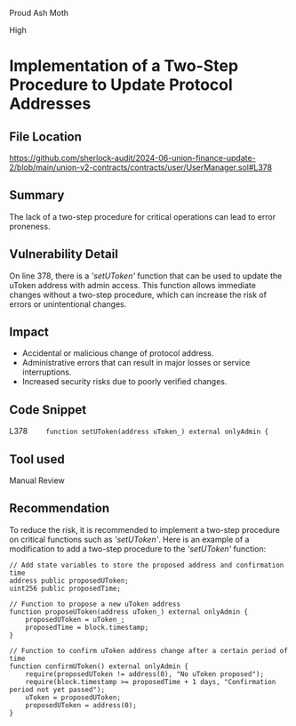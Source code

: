 Proud Ash Moth

High

# Implementation of a Two-Step Procedure to Update Protocol Addresses

## File Location
https://github.com/sherlock-audit/2024-06-union-finance-update-2/blob/main/union-v2-contracts/contracts/user/UserManager.sol#L378

## Summary
The lack of a two-step procedure for critical operations can lead to error proneness.

## Vulnerability Detail
On line 378, there is a _'setUToken'_ function that can be used to update the uToken address with admin access. This function allows immediate changes without a two-step procedure, which can increase the risk of errors or unintentional changes.

## Impact
- Accidental or malicious change of protocol address.
- Administrative errors that can result in major losses or service interruptions.
- Increased security risks due to poorly verified changes.

## Code Snippet
L378
`    function setUToken(address uToken_) external onlyAdmin {`

## Tool used

Manual Review

## Recommendation
To reduce the risk, it is recommended to implement a two-step procedure on critical functions such as _'setUToken'_.
Here is an example of a modification to add a two-step procedure to the _'setUToken'_ function:
```solidity
// Add state variables to store the proposed address and confirmation time
address public proposedUToken;
uint256 public proposedTime;

// Function to propose a new uToken address
function proposeUToken(address uToken_) external onlyAdmin {
    proposedUToken = uToken_;
    proposedTime = block.timestamp;
}

// Function to confirm uToken address change after a certain period of time
function confirmUToken() external onlyAdmin {
    require(proposedUToken != address(0), "No uToken proposed");
    require(block.timestamp >= proposedTime + 1 days, "Confirmation period not yet passed");
    uToken = proposedUToken;
    proposedUToken = address(0);
}
```
